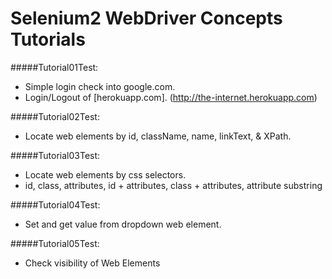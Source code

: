 # Selenium2 WebDriver Concepts Tutorials
#####Tutorial01Test:
- Simple login check into google.com. <br>
- Login/Logout of [herokuapp.com]. (http://the-internet.herokuapp.com)

#####Tutorial02Test:
- Locate web elements by id, className, name, linkText, & XPath.

#####Tutorial03Test:
- Locate web elements by css selectors.
- id, class, attributes, id + attributes, class + attributes, attribute substring

#####Tutorial04Test:
- Set and get value from dropdown web element.

#####Tutorial05Test:
- Check visibility of Web Elements


